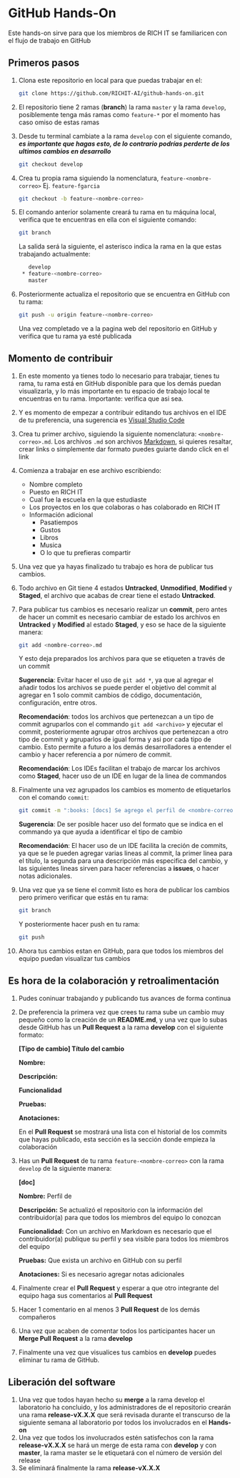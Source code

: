 # GitHub Hands-On
Este hands-on sirve para que los miembros de RICH IT se familiaricen con el flujo de trabajo en GitHub

## Primeros pasos
1. Clona este repositorio en local para que puedas trabajar en el:
   ```bash
   git clone https://github.com/RICHIT-AI/github-hands-on.git
   ```

2. El repositorio tiene 2 ramas (**branch**) la rama `master` y la rama `develop`, posiblemente tenga más ramas como `feature-*` por el momento has caso omiso de estas ramas

3. Desde tu terminal cambiate a la rama `develop` con el siguiente comando, ***es importante que hagas esto, de lo contrario podrías perderte de los ultimos cambios en desarrollo***
   ```bash
   git checkout develop
   ```
4. Crea tu propia rama siguiendo la nomenclatura, `feature-<nombre-correo>` Ej. `feature-fgarcia`
   ```bash
   git checkout -b feature-<nombre-correo>
   ```
5. El comando anterior solamente creará tu rama en tu máquina local, verifica que te encuentras en ella con el siguiente comando:
   ```bash
   git branch
   ```
   La salida será la siguiente, el asterisco indica la rama en la que estas trabajando actualmente:
   ```bash
      develop
    * feature-<nombre-correo>
      master
    ```
6. Posteriormente actualiza el repositorio que se encuentra en GitHub con tu rama:
   ```bash
   git push -u origin feature-<nombre-correo>
   ```
   Una vez completado ve a la pagina web del repositorio en GitHub y verifica que tu rama ya esté publicada

## Momento de contribuir
1. En este momento ya tienes todo lo necesario para trabajar, tienes tu rama, tu rama está en GitHub disponible para que los demás puedan visualizarla, y lo más importante en tu espacio de trabajo local te encuentras en tu rama. Importante: verifica que asi sea.

2. Y es momento de empezar a contribuir editando tus archivos en el IDE de tu preferencia, una sugerencia es [Visual Studio Code](https://code.visualstudio.com/)

3. Crea tu primer archivo, siguiendo la siguiente nomenclatura: `<nombre-correo>.md`. Los archivos `.md` son archivos [Markdown](https://commonmark.org/help/), si quieres resaltar, crear links o simplemente dar formato puedes guiarte dando click en el link

4. Comienza a trabajar en ese archivo escribiendo:
   * Nombre completo
   * Puesto en RICH IT
   * Cual fue la escuela en la que estudiaste
   * Los proyectos en los que colaboras o has colaborado en RICH IT
   * Información adicional
     * Pasatiempos
     * Gustos
     * Libros
     * Musica
     * O lo que tu prefieras compartir

5. Una vez que ya hayas finalizado tu trabajo es hora de publicar tus cambios.

6. Todo archivo en Git tiene 4 estados **Untracked**, **Unmodified**, **Modified** y **Staged**, el archivo que acabas de crear tiene el estado **Untracked**.

7. Para publicar tus cambios es necesario realizar un **commit**, pero antes de hacer un commit es necesario cambiar de estado los archivos en **Untracked** y **Modified** al estado **Staged**, y eso se hace de la siguiente manera:
   ```bash
   git add <nombre-correo>.md
   ```
   Y esto deja preparados los archivos para que se etiqueten a través de un commit

   **Sugerencia**: Evitar hacer el uso de `git add *`, ya que al agregar el añadir todos los archivos se puede perder el objetivo del commit al agregar en 1 solo commit cambios de código, documentación, configuración, entre otros. 

   **Recomendación**: todos los archivos que pertenezcan a un tipo de commit agruparlos con el commando `git add <archivo>` y ejecutar el commit, posteriormente agrupar otros archivos que pertenezcan a otro tipo de commit y agruparlos de igual forma y asi por cada tipo de cambio. Esto permite a futuro a los demás desarrolladores a entender el cambio y hacer referencia a por número de commit. 

   **Recomendación**: Los IDEs facilitan el trabajo de marcar los archivos como **Staged**, hacer uso de un IDE en lugar de la linea de commandos

8. Finalmente una vez agrupados los cambios es momento de etiquetarlos con el comando `commit`:
   ```bash
   git commit -m ":books: [docs] Se agrego el perfil de <nombre-correo>"
   ```

   **Sugerencia**: De ser posible hacer uso del formato que se indica en el commando ya que ayuda a identificar el tipo de cambio

   **Recomendación**: El hacer uso de un IDE facilita la creción de commits, ya que se le pueden agregar varias lineas al commit, la primer linea para el título, la segunda para una descripción más especifica del cambio, y las siguientes lineas sirven para hacer referencias a **issues**, o hacer notas adicionales.

9. Una vez que ya se tiene el commit listo es hora de publicar los cambios pero primero verificar que estás en tu rama:
   ```bash
   git branch
   ```
   Y posteriormente hacer push en tu rama:
   ```bash
   git push
   ```
10. Ahora tus cambios estan en GitHub, para que todos los miembros del equipo puedan visualizar tus cambios

## Es hora de la colaboración y retroalimentación
1. Pudes coninuar trabajando y publicando tus avances de forma continua

2. De preferencia la primera vez que crees tu rama sube un cambio muy pequeño como la creación de un **README.md**, y una vez que lo subas desde GitHub has un **Pull Request** a la rama **develop** con el siguiente formato:

    **[Tipo de cambio] Título del cambio**
    
    **Nombre:**

    **Descripción:**

    **Funcionalidad**

    **Pruebas:**

    **Anotaciones:**

    En el **Pull Request** se mostrará una lista con el historial de los commits que hayas publicado, esta sección es la sección donde empieza la colaboración

3. Has un **Pull Request** de tu rama `feature-<nombre-correo>` con la rama `develop` de la siguiente manera:

    **[doc] <tu-nombre>**
    
    **Nombre:** Perfil de <tu-nombre>

    **Descripción:** Se actualizó el repositorio con la información del contribuidor(a) <tu-nombre> para que todos los miembros del equipo lo conozcan

    **Funcionalidad:** Con un archivo en Markdown es necesario que el contribuidor(a) publique su perfil y sea visible para todos los miembros del equipo

    **Pruebas:** Que exista un archivo en GitHub con su perfil

    **Anotaciones:** Si es necesario agregar notas adicionales

4. Finalmente crear el **Pull Request** y esperar a que otro integrante del equipo haga sus comentarios al **Pull Request**

5. Hacer 1 comentario en al menos 3 **Pull Request** de los demás compañeros

6. Una vez que acaben de comentar todos los participantes hacer un **Merge Pull Request** a la rama **develop**

7. Finalmente una vez que visualices tus cambios en **develop** puedes eliminar tu rama de GitHub.

## Liberación del software
1. Una vez que todos hayan hecho su **merge** a la rama develop el laboratorio ha concluido, y los administradores de el repositorio crearán una rama **release-vX.X.X** que será revisada durante el transcurso de la siguiente semana al laboratorio por todos los involucrados en el **Hands-on** 
2. Una vez que todos los involucrados estén satisfechos con la rama **release-vX.X.X** se hará un merge de esta rama con **develop** y con **master**, la rama master se le etiquetará con el número de versión del release
3. Se eliminará finalmente la rama **release-vX.X.X**